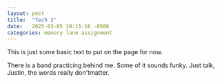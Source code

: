 ```yaml
---
layout: post
title:  "Tech 3"
date:   2025-03-05 19:15:16 -0500
categories: memory lane assignment
---
```

This is just some basic text to put on the page for now.

There is a band practicing behind me. Some of it sounds funky. Just talk, Justin, 
the words really don'tmatter.
